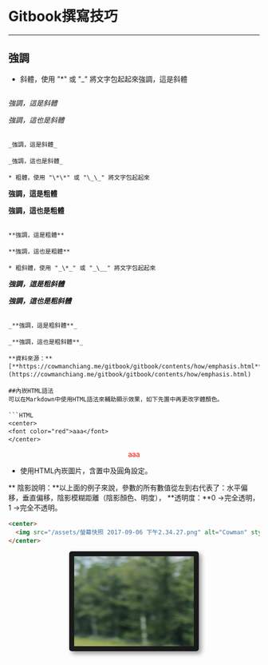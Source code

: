 # Gitbook撰寫技巧

---

## 強調

* 斜體，使用 "\*" 或 "\_" 將文字包起起來強調，這是斜體

  ```
 *強調，這是斜體*

  _強調，這也是斜體_
  ```

  _強調，這是斜體_

  _強調，這也是斜體_

* 粗體，使用 "\*\*" 或 "\_\_" 將文字包起起來

  ```
  **強調，這是粗體**

  __強調，這也是粗體__
  ```

  **強調，這是粗體**

  **強調，這也是粗體**

* 粗斜體，使用 "_\*_" 或 "_\__" 將文字包起起來

  ```
  ***強調，這是粗斜體***

  ___強調，這也是粗斜體___
  ```

  _**強調，這是粗斜體**_

  _**強調，這也是粗斜體**_

**資料來源：**[**https://cowmanchiang.me/gitbook/gitbook/contents/how/emphasis.html**](https://cowmanchiang.me/gitbook/gitbook/contents/how/emphasis.html)

##內崁HTML語法
可以在Markdown中使用HTML語法來輔助顯示效果，如下先置中再更改字體顏色。

```HTML
<center>
  <font color="red">aaa</font>
</center>
```
<center>
  <font color="red">aaa</font>
</center>

*  使用HTML內崁圖片，含置中及圓角設定。

** 陰影說明：**以上面的例子來說，參數的所有數值從左到右代表了：水平偏移，垂直偏移，陰影模糊距離（陰影顏色、明度）， **透明度：**0 →完全透明， 1 →完全不透明。

```HTML
<center>
  <img src="/assets/螢幕快照 2017-09-06 下午2.34.27.png" alt="Cowman" style="border-radius:5px; box-shadow:5px 5px 10px rgba(0, 0, 0, 0.2)" width="240" height="180" border="10"/>
</center>
```

<center>
  <img src="/assets/螢幕快照 2017-09-06 下午2.34.27.png" alt="Cowman" style="border-radius:5px; box-shadow:5px 5px 10px rgba(0, 0, 0, 0.4)" width="240" height="180" border="10"/>
</center>



